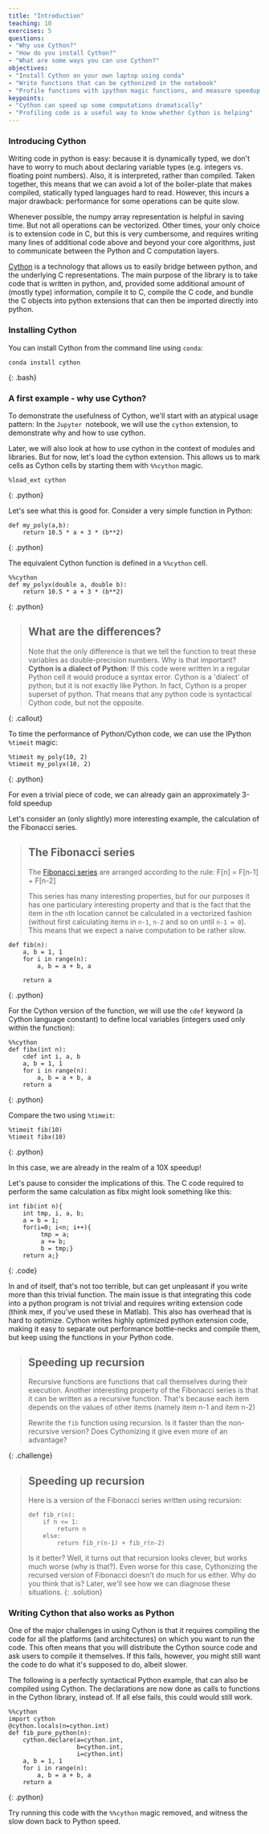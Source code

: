 ```yaml
---
title: "Introduction"
teaching: 10
exercises: 5
questions:
- "Why use Cython?"
- "How do you install Cython?"
- "What are some ways you can use Cython?"
objectives:
- "Install Cython on your own laptop using conda"
- "Write functions that can be cythonized in the notebook"
- "Profile functions with ipython magic functions, and measure speedup due to cythonization"
keypoints:
- "Cython can speed up some computations dramatically"
- "Profiling code is a useful way to know whether Cython is helping"
---
```


### Introducing Cython

Writing code in python is easy: because it is dynamically typed, we don't have
to worry to much about declaring variable types (e.g. integers vs. floating
point numbers). Also, it is interpreted, rather than compiled. Taken together,
this means that we can avoid a lot of the boiler-plate that makes compiled,
statically typed languages hard to read. However, this incurs a major drawback:
performance for some operations can be quite slow.

Whenever possible, the numpy array representation is helpful in saving
time. But not all operations can be vectorized. Other times, your only choice
is to extension code in C, but this is very cumbersome, and requires writing
many lines of additional code above and beyond your core algorithms, just to
communicate between the Python and C computation layers.

[Cython](http://cython.org/) is a technology that allows us to easily bridge
between python, and the underlying C representations. The main purpose of the
library is to take code that is written in python, and, provided some additional
amount of (mostly type) information, compile it to C, compile the C code, and
bundle the C objects into python extensions that can then be imported directly
into python.

### Installing Cython

You can install Cython from the command line using `conda`:

~~~
conda install cython
~~~
{: .bash}

### A first example - why use Cython?

To demonstrate the usefulness of Cython, we'll start with an atypical usage
pattern: In the `Jupyter `notebook, we will use the `cython` extension, to
demonstrate why and how to use cython.

Later, we will also look at how to use cython in the context of modules and
libraries. But for now, let's load the cython extension. This allows us to
mark cells as Cython cells by starting them with `%%cython` magic.

~~~
%load_ext cython
~~~
{: .python}


Let's see what this is good for. Consider a very simple function in Python:

~~~
def my_poly(a,b):
    return 10.5 * a + 3 * (b**2)
~~~
{: .python}


The equivalent Cython function is defined in a `%%cython` cell.

~~~
%%cython
def my_polyx(double a, double b):
    return 10.5 * a + 3 * (b**2)
~~~
{: .python}


> ## What are the differences?  
>
> Note that the only difference is that we tell the function to treat these
> variables as double-precision numbers. Why is that important?
> **Cython is a dialect of Python**: If this code were written in a regular
> Python cell it would produce a syntax error. Cython is a 'dialect' of python,
> but it is not exactly like Python.
> In fact, Cython is a proper superset of python. That means that any python
> code is syntactical Cython code, but not the opposite.
>
{: .callout}

To time the performance of Python/Cython code, we can use the IPython
`%timeit` magic:

~~~
%timeit my_poly(10, 2)
%timeit my_polyx(10, 2)
~~~
{: .python}

For even a trivial piece of code, we can already gain an approximately 3-fold
speedup

Let's consider an (only slightly) more interesting example, the calculation of
the Fibonacci series.

> ## The Fibonacci series
>
> The [Fibonacci series](https://en.wikipedia.org/wiki/Fibonacci_number) are
> arranged according to the rule:
>     F[n] = F[n-1] + F[n-2]
>
> This series has many interesting properties, but for our purposes it has one
> particulary interesting property and that is the fact that the item in the
> `n`th location cannot be calculated in a vectorized fashion (without first
> calculating items in `n-1`, `n-2` and so on until `n-1 = 0`). This means that
> we expect a naive computation to be rather slow.

~~~
def fib(n):
    a, b = 1, 1
    for i in range(n):
        a, b = a + b, a

    return a
~~~
{: .python}


For the Cython version of the function, we will use the `cdef` keyword (a
Cython language constant) to define local variables (integers used only within the function):

~~~
%%cython
def fibx(int n):
    cdef int i, a, b
    a, b = 1, 1
    for i in range(n):
        a, b = a + b, a
    return a
~~~
{: .python}

Compare the two using `%timeit`:

~~~
%timeit fib(10)
%timeit fibx(10)
~~~
{: .python}

In this case, we are already in the realm of a 10X speedup!

Let's pause to consider the implications of this. The C code required to
perform the same calculation as fibx might look something like this:

~~~
int fib(int n){
    int tmp, i, a, b;
    a = b = 1;
    for(i=0; i<n; i++){
         tmp = a;
         a += b;
         b = tmp;}         
    return a;}
~~~
{: .code}

In and of itself, that's not too terrible, but can get unpleasant if you write
more than this trivial function. The main issue is that integrating this code
into a python program is not trivial and requires writing extension code (think
mex, if you've used these in Matlab). This also has overhead that is hard to
optimize. Cython writes highly optimized python extension code, making it easy
to separate out performance bottle-necks and compile them, but keep using the
functions in your Python code.

> ## Speeding up recursion
>
> Recursive functions are functions that call themselves during their
> execution. Another interesting property of the Fibonacci series is that it
> can be written as a recursive function. That's because each item depends on
> the values of other items (namely item n-1 and item n-2)
>
> Rewrite the `fib` function using recursion. Is it faster than the
> non-recursive version? Does Cythonizing it give even more of an advantage?
>
{: .challenge}


> ## Speeding up recursion
> Here is a version of the Fibonacci series written using recursion:
>
>     def fib_r(n):
>         if n <= 1:
>             return n
>         else:
>             return fib_r(n-1) + fib_r(n-2)
>
> Is it better? Well, it turns out that recursion looks clever, but works much
> worse (why is that?). Even worse for this case, Cythonizing the recursed
> version of Fibonacci doesn't do much for us either. Why do you think that is?
> Later, we'll see how we can diagnose these situations.
{: .solution}


### Writing Cython that also works as Python

One of the major challenges in using Cython is that it requires compiling the
code for all the platforms (and architectures) on which you want to run the
code. This often means that you will distribute the Cython source code and ask
users to compile it themselves. If this fails, however, you might still want the
code to do what it's supposed to do, albeit slower.

The following is a perfectly syntactical Python example, that can also be
compiled using Cython. The declarations are now done as calls to functions in
the Cython library, instead of. If all else fails, this could would still work.

~~~
%%cython
import cython
@cython.locals(n=cython.int)
def fib_pure_python(n):
    cython.declare(a=cython.int,
                   b=cython.int,
                   i=cython.int)
    a, b = 1, 1
    for i in range(n):
        a, b = a + b, a
    return a
~~~
{: .python}

Try running this code with the `%%cython` magic removed, and witness the slow
down back to Python speed.
